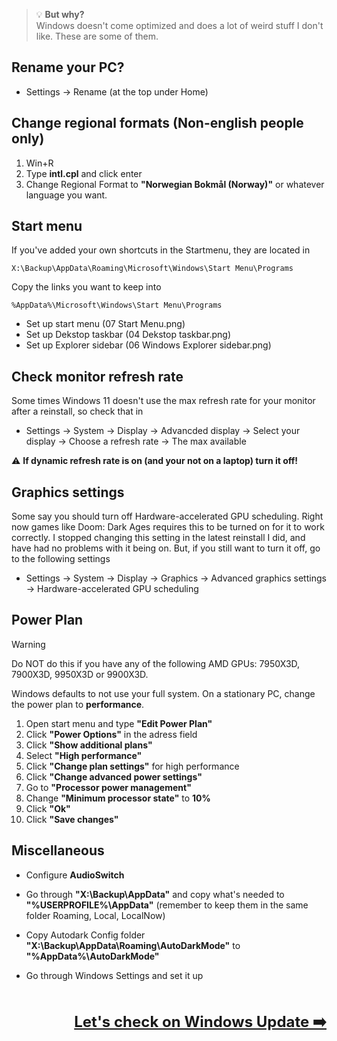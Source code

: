 > 💡 **But why?**  
> Windows doesn't come optimized and does a lot of weird stuff I don't like. These are some of them.

## Rename your PC?
- Settings → Rename (at the top under Home)

## Change regional formats (Non-english people only)

1. Win+R
2. Type **intl.cpl** and click enter
3. Change Regional Format to **"Norwegian Bokmål (Norway)"** or whatever language you want.

## Start menu
If you've added your own shortcuts in the Startmenu, they are located in 

```
X:\Backup\AppData\Roaming\Microsoft\Windows\Start Menu\Programs
```
Copy the links you want to keep into
```
%AppData%\Microsoft\Windows\Start Menu\Programs
```
- Set up start menu (07 Start Menu.png)
- Set up Dekstop taskbar (04 Dekstop taskbar.png)
- Set up Explorer sidebar (06 Windows Explorer sidebar.png)

## Check monitor refresh rate

Some times Windows 11 doesn't use the max refresh rate for your monitor after a reinstall, so check that in

- Settings → System → Display → Advancded display → Select your display → Choose a refresh rate → The max available

⚠️ **If dynamic refresh rate is on (and your not on a laptop) turn it off!**

## Graphics settings
Some say you should turn off Hardware-accelerated GPU scheduling. Right now games like Doom: Dark Ages requires this to be turned on for it to work correctly. I stopped changing this setting in the latest reinstall I did, and have had no problems with it being on. But, if you still want to turn it off, go to the following settings


- Settings → System → Display → Graphics → Advanced graphics settings → Hardware-accelerated GPU scheduling

## Power Plan

> [!WARNING]
> Do NOT do this if you have any of the following AMD GPUs: 7950X3D, 7900X3D, 9950X3D or 9900X3D.

Windows defaults to not use your full system. On a stationary PC, change the power plan to **performance**.

1. Open start menu and type **"Edit Power Plan"**
2. Click **"Power Options"** in the adress field
3. Click **"Show additional plans"**
4. Select **"High performance"**
5. Click **"Change plan settings"** for high performance
6. Click **"Change advanced power settings"**
6. Go to **"Processor power management"**
7. Change **"Minimum processor state"** to **10%**
8. Click **"Ok"**
9. Click **"Save changes"**

## Miscellaneous

- Configure **AudioSwitch**

- Go through **"X:\Backup\AppData"** and copy what's needed to **"%USERPROFILE%\AppData"** (remember to keep them in the same folder Roaming, Local, LocalNow)

- Copy Autodark Config folder **"X:\Backup\AppData\Roaming\AutoDarkMode"** to **"%AppData%\AutoDarkMode"**

- Go through Windows Settings and set it up

<br /><br /><span style="font-size: 24px; float:right;">**[Let's check on Windows Update ➡️](windows-update.md)**</span><br /><br /><br />